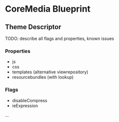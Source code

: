 # CoreMedia Blueprint

## Theme Descriptor

TODO: describe all flags and properties, known issues

### Properties

- js
- css
- templates (alternative viewrepository)
- resourcebundles (with lookup)

### Flags

- disableCompress
- ieExpression 

...
